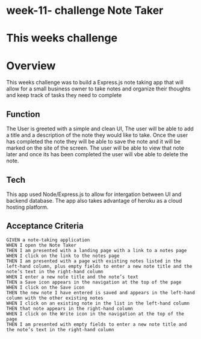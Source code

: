 # week-11- challenge Note Taker

# This weeks challenge

# Overview

This weeks challenge was to build a Express.js note taking app that will allow for a small business owner to take notes and organize their thoughts and keep track of tasks they need to complete

## Function

The User is greeted with a simple and clean UI, The user will be able to add a title and a description of the note they would like to take. Once the user has completed the note they will be able to save the note and it will be marked on the site of the screen. The user will be able to view that note later and once its has been completed the user will vbe able to delete the note.

## Tech

This app used Node/Express.js to allow for intergation between UI and backend database. The app also takes advantage of heroku as a cloud hosting platform.

## Acceptance Criteria

```
GIVEN a note-taking application
WHEN I open the Note Taker
THEN I am presented with a landing page with a link to a notes page
WHEN I click on the link to the notes page
THEN I am presented with a page with existing notes listed in the left-hand column, plus empty fields to enter a new note title and the note’s text in the right-hand column
WHEN I enter a new note title and the note’s text
THEN a Save icon appears in the navigation at the top of the page
WHEN I click on the Save icon
THEN the new note I have entered is saved and appears in the left-hand column with the other existing notes
WHEN I click on an existing note in the list in the left-hand column
THEN that note appears in the right-hand column
WHEN I click on the Write icon in the navigation at the top of the page
THEN I am presented with empty fields to enter a new note title and the note’s text in the right-hand column
```
